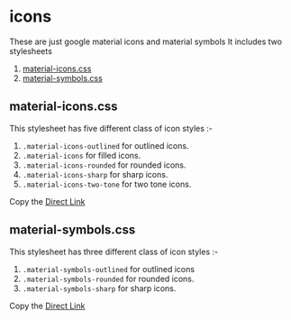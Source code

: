 # icons
These are just google material icons and material symbols
It includes two stylesheets
1. [material-icons.css](material-icons.css)
2. [material-symbols.css](material-symbols.css)

## material-icons.css
This stylesheet has five different class of icon styles :-
1. `.material-icons-outlined` for outlined icons.
2. `.material-icons` for filled icons.
3. `.material-icons-rounded` for rounded icons.
4. `.material-icons-sharp` for sharp icons.
5. `.material-icons-two-tone` for two tone icons.

Copy the [Direct Link](https://akash-profile.github.io/icons/material-icons.css)

## material-symbols.css
This stylesheet has three different class of icon styles :-
1. `.material-symbols-outlined` for outlined icons
2. `.material-symbols-rounded` for rounded icons.
3. `.material-symbols-sharp` for sharp icons.

Copy the [Direct Link](https://akash-profile.github.io/icons/material-symbols.css)

